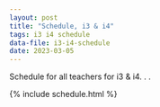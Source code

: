 ```yaml
---
layout: post
title: "Schedule, i3 & i4"
tags: i3 i4 schedule
data-file: i3-i4-schedule
date: 2023-03-05
---
```


Schedule for all teachers for i3 & i4. . .

{% include schedule.html %}
